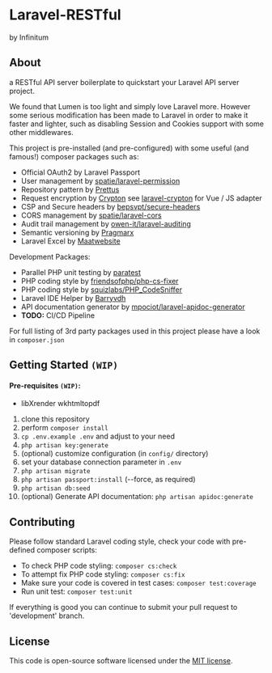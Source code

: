 # Laravel-RESTful
by Infinitum

## About
a RESTful API server boilerplate to quickstart your Laravel API server project.

We found that Lumen is too light and simply love Laravel more. However some serious modification has been made to 
Laravel in order to make it faster and lighter, such as disabling Session and Cookies support with some other middlewares.  

This project is pre-installed (and pre-configured) with some useful (and famous!) composer packages such as:

- Official OAuth2 by Laravel Passport
- User management by [spatie/laravel-permission](https://github.com/spatie/laravel-permission)
- Repository pattern by [Prettus](https://github.com/andersao/l5-repository)
- Request encryption by [Crypton](https://github.com/tzsk/crypton) see [laravel-crypton](https://github.com/tzsk/laravel-crypton) for Vue / JS adapter
- CSP and Secure headers by [bepsvpt/secure-headers](https://github.com/BePsvPT/secure-headers)
- CORS management by [spatie/laravel-cors](https://github.com/spatie/laravel-cors)
- Audit trail management by [owen-it/laravel-auditing](https://github.com/owen-it/laravel-auditing)
- Semantic versioning by [Pragmarx](https://github.com/antonioribeiro/version)
- Laravel Excel by [Maatwebsite](https://github.com/maatwebsite/Laravel-Excel)

Development Packages:

- Parallel PHP unit testing by [paratest](https://github.com/paratestphp/paratest)
- PHP coding style by [friendsofphp/php-cs-fixer](https://github.com/FriendsOfPhp/PHP-CS-Fixer)
- PHP coding style by [squizlabs/PHP_CodeSniffer](https://github.com/squizlabs/PHP_CodeSniffer)
- Laravel IDE Helper by [Barryvdh](https://github.com/barryvdh/laravel-ide-helper)
- API documentation generator by [mpociot/laravel-apidoc-generator](https://github.com/mpociot/laravel-apidoc-generator)
- **TODO:** CI/CD Pipeline


For full listing of 3rd party packages used in this project please have a look in `composer.json`


## Getting Started `(WIP)`

#### Pre-requisites `(WIP)`:
- libXrender wkhtmltopdf

1. clone this repository
1. perform `composer install`
1. `cp .env.example .env` and adjust to your need
1. `php artisan key:generate`
1. (optional) customize configuration (in `config/` directory)
1. set your database connection parameter in `.env`
1. `php artisan migrate`
1. `php artisan passport:install` (--force, as required) 
1. `php artisan db:seed`
1. (optional) Generate API documentation: `php artisan apidoc:generate`

## Contributing
Please follow standard Laravel coding style, check your code with pre-defined composer scripts:

- To check PHP code styling: `composer cs:check`
- To attempt fix PHP code styling: `composer cs:fix`
- Make sure your code is covered in test cases: `composer test:coverage`
- Run unit test: `composer test:unit`

If everything is good you can continue to submit your pull request to 'development' branch.


## License
This code is open-source software licensed under the [MIT license](https://opensource.org/licenses/MIT).
